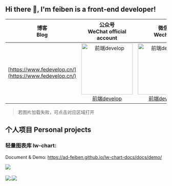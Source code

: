 <!--
**AD-feiben/AD-feiben** is a ✨ _special_ ✨ repository because its `README.md` (this file) appears on your GitHub profile.

Here are some ideas to get you started:

- 🔭 I’m currently working on ...
- 🌱 I’m currently learning ...
- 👯 I’m looking to collaborate on ...
- 🤔 I’m looking for help with ...
- 💬 Ask me about ...
- 📫 How to reach me: ...
- 😄 Pronouns: ...
- ⚡ Fun fact: ...
-->

## Hi there 👋, I'm feiben is a front-end developer!

| 博客<br>Blog | 公众号<br>WeChat official account | 微信<br>Wechat |
| :--: | :--: | :--: |
| [https://www.fedevelop.cn/](https://www.fedevelop.cn/) | <a href="https://feiben-1253434158.cos.ap-guangzhou.myqcloud.com/PicGo/qrcode_for_gh_6c8243f94d03_258.jpg"><img alt="前端develop" src="https://feiben-1253434158.cos.ap-guangzhou.myqcloud.com/PicGo/qrcode_for_gh_6c8243f94d03_258.jpg" width="160"> <br> 前端develop</a> | <a href="https://feiben-1253434158.cos.ap-guangzhou.myqcloud.com/PicGo/IMG_3501.JPG"><img alt="前端develop" src="https://feiben-1253434158.cos.ap-guangzhou.myqcloud.com/PicGo/IMG_3501.JPG" width="160"> <br> 前端develop</a> |

> 若图片加载失败，可点击对应区域打开


## 个人项目 Personal projects

### 轻量图表库 lw-chart: 

  Document & Demo: https://ad-feiben.github.io/lw-chart-docs/docs/demo/

  <a href="https://github.com/AD-feiben/lw-chart" target="__blank">
    <img align="center" src="https://github-readme-stats.vercel.app/api/pin/?username=ad-feiben&repo=lw-chart" />
  </a>


<br>
<br>


<a href="https://github.com/AD-feiben">
  <img align="center" src="https://github-readme-stats.vercel.app/api?username=ad-feiben&show_icons=true&hide_title=true"/>
  <img align="center" src="https://github-readme-stats.vercel.app/api/top-langs/?username=ad-feiben&layout=compact" />
</a>

